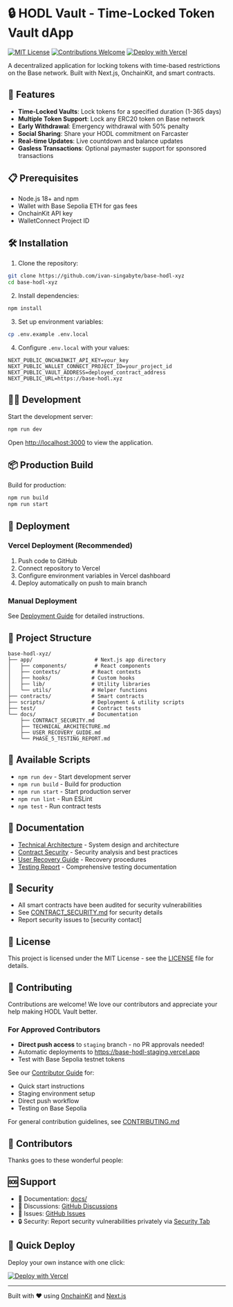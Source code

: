 # 🔒 HODL Vault - Time-Locked Token Vault dApp

[![MIT License](https://img.shields.io/badge/License-MIT-green.svg)](https://choosealicense.com/licenses/mit/)
[![Contributions Welcome](https://img.shields.io/badge/contributions-welcome-brightgreen.svg?style=flat)](CONTRIBUTOR_GUIDE.md)
[![Deploy with Vercel](https://vercel.com/button)](https://vercel.com/new/clone?repository-url=https%3A%2F%2Fgithub.com%2Fivan-singabyte%2Fbase-hodl-xyz&env=NEXT_PUBLIC_ONCHAINKIT_API_KEY,NEXT_PUBLIC_WALLET_CONNECT_PROJECT_ID,NEXT_PUBLIC_VAULT_ADDRESS&envDescription=API%20Keys%20needed%20for%20HODL%20Vault&envLink=https%3A%2F%2Fgithub.com%2Fivan-singabyte%2Fbase-hodl-xyz%2Fblob%2Fmain%2F.env.example)

A decentralized application for locking tokens with time-based restrictions on the Base network. Built with Next.js, OnchainKit, and smart contracts.

## 🚀 Features

- **Time-Locked Vaults**: Lock tokens for a specified duration (1-365 days)
- **Multiple Token Support**: Lock any ERC20 token on Base network
- **Early Withdrawal**: Emergency withdrawal with 50% penalty
- **Social Sharing**: Share your HODL commitment on Farcaster
- **Real-time Updates**: Live countdown and balance updates
- **Gasless Transactions**: Optional paymaster support for sponsored transactions

## 📋 Prerequisites

- Node.js 18+ and npm
- Wallet with Base Sepolia ETH for gas fees
- OnchainKit API key
- WalletConnect Project ID

## 🛠️ Installation

1. Clone the repository:
```bash
git clone https://github.com/ivan-singabyte/base-hodl-xyz
cd base-hodl-xyz
```

2. Install dependencies:
```bash
npm install
```

3. Set up environment variables:
```bash
cp .env.example .env.local
```

4. Configure `.env.local` with your values:
```env
NEXT_PUBLIC_ONCHAINKIT_API_KEY=your_key
NEXT_PUBLIC_WALLET_CONNECT_PROJECT_ID=your_project_id
NEXT_PUBLIC_VAULT_ADDRESS=deployed_contract_address
NEXT_PUBLIC_URL=https://base-hodl.xyz
```

## 🏃‍♂️ Development

Start the development server:
```bash
npm run dev
```

Open [http://localhost:3000](http://localhost:3000) to view the application.

## 📦 Production Build

Build for production:
```bash
npm run build
npm run start
```

## 🚢 Deployment

### Vercel Deployment (Recommended)

1. Push code to GitHub
2. Connect repository to Vercel
3. Configure environment variables in Vercel dashboard
4. Deploy automatically on push to main branch

### Manual Deployment

See [Deployment Guide](docs/TECHNICAL_ARCHITECTURE.md) for detailed instructions.

## 📂 Project Structure

```
base-hodl-xyz/
├── app/                    # Next.js app directory
│   ├── components/         # React components
│   ├── contexts/          # React contexts
│   ├── hooks/             # Custom hooks
│   ├── lib/               # Utility libraries
│   └── utils/             # Helper functions
├── contracts/             # Smart contracts
├── scripts/               # Deployment & utility scripts
├── test/                  # Contract tests
└── docs/                  # Documentation
    ├── CONTRACT_SECURITY.md
    ├── TECHNICAL_ARCHITECTURE.md
    ├── USER_RECOVERY_GUIDE.md
    └── PHASE_5_TESTING_REPORT.md
```

## 🔧 Available Scripts

- `npm run dev` - Start development server
- `npm run build` - Build for production
- `npm run start` - Start production server
- `npm run lint` - Run ESLint
- `npm test` - Run contract tests

## 📖 Documentation

- [Technical Architecture](docs/TECHNICAL_ARCHITECTURE.md) - System design and architecture
- [Contract Security](docs/CONTRACT_SECURITY.md) - Security analysis and best practices
- [User Recovery Guide](docs/USER_RECOVERY_GUIDE.md) - Recovery procedures
- [Testing Report](docs/PHASE_5_TESTING_REPORT.md) - Comprehensive testing documentation

## 🔐 Security

- All smart contracts have been audited for security vulnerabilities
- See [CONTRACT_SECURITY.md](docs/CONTRACT_SECURITY.md) for security details
- Report security issues to [security contact]

## 📄 License

This project is licensed under the MIT License - see the [LICENSE](LICENSE) file for details.

## 🤝 Contributing

Contributions are welcome! We love our contributors and appreciate your help making HODL Vault better.

### For Approved Contributors
- **Direct push access** to `staging` branch - no PR approvals needed!
- Automatic deployments to https://base-hodl-staging.vercel.app
- Test with Base Sepolia testnet tokens

See our [Contributor Guide](CONTRIBUTOR_GUIDE.md) for:
- Quick start instructions
- Staging environment setup  
- Direct push workflow
- Testing on Base Sepolia

For general contribution guidelines, see [CONTRIBUTING.md](CONTRIBUTING.md)

## 🌟 Contributors

Thanks goes to these wonderful people:

<!-- ALL-CONTRIBUTORS-LIST:START -->
<!-- ALL-CONTRIBUTORS-LIST:END -->

## 🆘 Support

- 📖 Documentation: [docs/](docs/)
- 💬 Discussions: [GitHub Discussions](https://github.com/ivan-singabyte/base-hodl-xyz/discussions)
- 🐛 Issues: [GitHub Issues](https://github.com/ivan-singabyte/base-hodl-xyz/issues)
- 🔒 Security: Report security vulnerabilities privately via [Security Tab](https://github.com/ivan-singabyte/base-hodl-xyz/security)

## 🚀 Quick Deploy

Deploy your own instance with one click:

[![Deploy with Vercel](https://vercel.com/button)](https://vercel.com/new/clone?repository-url=https%3A%2F%2Fgithub.com%2Fivan-singabyte%2Fbase-hodl-xyz&env=NEXT_PUBLIC_ONCHAINKIT_API_KEY,NEXT_PUBLIC_WALLET_CONNECT_PROJECT_ID,NEXT_PUBLIC_VAULT_ADDRESS&envDescription=API%20Keys%20needed%20for%20HODL%20Vault&envLink=https%3A%2F%2Fgithub.com%2Fivan-singabyte%2Fbase-hodl-xyz%2Fblob%2Fmain%2F.env.example)

---

Built with ❤️ using [OnchainKit](https://onchainkit.xyz) and [Next.js](https://nextjs.org)